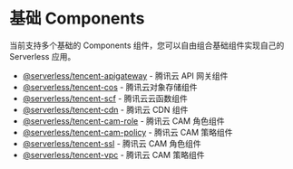 <!--
title: Serverless - 基础 Components
menuText: 基础 Components
layout: Doc
-->

# 基础 Components

当前支持多个基础的 Components 组件，您可以自由组合基础组件实现自己的 Serverless 应用。

- [@serverless/tencent-apigateway](./tencent-apigateway.md) - 腾讯云 API 网关组件
- [@serverless/tencent-cos](./tencent-cos.md) - 腾讯云对象存储组件
- [@serverless/tencent-scf](./tencent-scf.md) - 腾讯云云函数组件
- [@serverless/tencent-cdn](./tencent-cdn.md) - 腾讯云 CDN 组件
- [@serverless/tencent-cam-role](./tencent-cam-role.md) - 腾讯云 CAM 角色组件
- [@serverless/tencent-cam-policy](./tencent-cam-policy.md) - 腾讯云 CAM 策略组件
- [@serverless/tencent-ssl](./tencent-ssl.md) - 腾讯云 CAM 角色组件
- [@serverless/tencent-vpc](./tencent-vpc.md) - 腾讯云 CAM 策略组件
